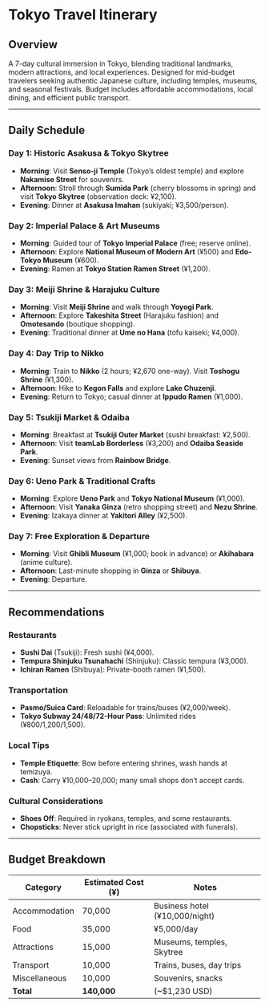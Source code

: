 # Tokyo Travel Itinerary

## Overview
A 7-day cultural immersion in Tokyo, blending traditional landmarks, modern attractions, and local experiences. Designed for mid-budget travelers seeking authentic Japanese culture, including temples, museums, and seasonal festivals. Budget includes affordable accommodations, local dining, and efficient public transport.

---

## Daily Schedule

### Day 1: Historic Asakusa & Tokyo Skytree
- **Morning**: Visit **Senso-ji Temple** (Tokyo’s oldest temple) and explore **Nakamise Street** for souvenirs.
- **Afternoon**: Stroll through **Sumida Park** (cherry blossoms in spring) and visit **Tokyo Skytree** (observation deck: ¥2,100).
- **Evening**: Dinner at **Asakusa Imahan** (sukiyaki; ¥3,500/person).

### Day 2: Imperial Palace & Art Museums
- **Morning**: Guided tour of **Tokyo Imperial Palace** (free; reserve online).
- **Afternoon**: Explore **National Museum of Modern Art** (¥500) and **Edo-Tokyo Museum** (¥600).
- **Evening**: Ramen at **Tokyo Station Ramen Street** (¥1,200).

### Day 3: Meiji Shrine & Harajuku Culture
- **Morning**: Visit **Meiji Shrine** and walk through **Yoyogi Park**.
- **Afternoon**: Explore **Takeshita Street** (Harajuku fashion) and **Omotesando** (boutique shopping).
- **Evening**: Traditional dinner at **Ume no Hana** (tofu kaiseki; ¥4,000).

### Day 4: Day Trip to Nikko
- **Morning**: Train to **Nikko** (2 hours; ¥2,670 one-way). Visit **Toshogu Shrine** (¥1,300).
- **Afternoon**: Hike to **Kegon Falls** and explore **Lake Chuzenji**.
- **Evening**: Return to Tokyo; casual dinner at **Ippudo Ramen** (¥1,000).

### Day 5: Tsukiji Market & Odaiba
- **Morning**: Breakfast at **Tsukiji Outer Market** (sushi breakfast: ¥2,500).
- **Afternoon**: Visit **teamLab Borderless** (¥3,200) and **Odaiba Seaside Park**.
- **Evening**: Sunset views from **Rainbow Bridge**.

### Day 6: Ueno Park & Traditional Crafts
- **Morning**: Explore **Ueno Park** and **Tokyo National Museum** (¥1,000).
- **Afternoon**: Visit **Yanaka Ginza** (retro shopping street) and **Nezu Shrine**.
- **Evening**: Izakaya dinner at **Yakitori Alley** (¥2,500).

### Day 7: Free Exploration & Departure
- **Morning**: Visit **Ghibli Museum** (¥1,000; book in advance) or **Akihabara** (anime culture).
- **Afternoon**: Last-minute shopping in **Ginza** or **Shibuya**.
- **Evening**: Departure.

---

## Recommendations

### Restaurants
- **Sushi Dai** (Tsukiji): Fresh sushi (¥4,000).
- **Tempura Shinjuku Tsunahachi** (Shinjuku): Classic tempura (¥3,000).
- **Ichiran Ramen** (Shibuya): Private-booth ramen (¥1,500).

### Transportation
- **Pasmo/Suica Card**: Reloadable for trains/buses (¥2,000/week).
- **Tokyo Subway 24/48/72-Hour Pass**: Unlimited rides (¥800/1,200/1,500).

### Local Tips
- **Temple Etiquette**: Bow before entering shrines, wash hands at temizuya.
- **Cash**: Carry ¥10,000–20,000; many small shops don’t accept cards.

### Cultural Considerations
- **Shoes Off**: Required in ryokans, temples, and some restaurants.
- **Chopsticks**: Never stick upright in rice (associated with funerals).

---

## Budget Breakdown
| Category          | Estimated Cost (¥) | Notes                          |
|--------------------|--------------------|--------------------------------|
| Accommodation     | 70,000             | Business hotel (¥10,000/night) |
| Food              | 35,000             | ¥5,000/day                     |
| Attractions       | 15,000             | Museums, temples, Skytree      |
| Transport         | 10,000             | Trains, buses, day trips       |
| Miscellaneous     | 10,000             | Souvenirs, snacks              |
| **Total**         | **140,000**        | (~$1,230 USD)                  |